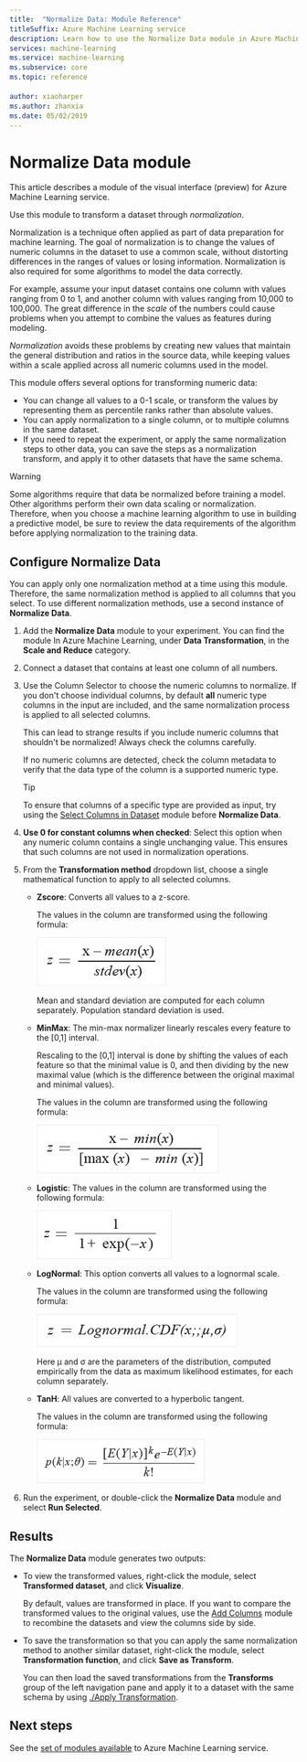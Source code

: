 ```yaml
---
title:  "Normalize Data: Module Reference"
titleSuffix: Azure Machine Learning service
description: Learn how to use the Normalize Data module in Azure Machine Learning service to transform a dataset through *normalization*..
services: machine-learning
ms.service: machine-learning
ms.subservice: core
ms.topic: reference

author: xiaoharper
ms.author: zhanxia
ms.date: 05/02/2019
---
```

# Normalize Data module

This article describes a module of the visual interface (preview) for Azure Machine Learning service.

Use this module to transform a dataset through *normalization*.

Normalization is a technique often applied as part of data preparation for machine learning. The goal of normalization is to change the values of numeric columns in the dataset to use a common scale, without distorting differences in the ranges of values or losing information. Normalization is also required for some algorithms to model the data correctly.

For example, assume your input dataset contains one column with values ranging from 0 to 1, and another column with values ranging from 10,000 to 100,000. The great difference in the *scale* of the numbers could cause problems when you attempt to combine the values as features during modeling.

*Normalization* avoids these problems by creating new values that maintain the general distribution and ratios in the source data, while keeping values within a scale applied across all numeric columns used in the model.

This module offers several options for transforming numeric data:

- You can change all values to a 0-1 scale, or transform the values by representing them as percentile ranks rather than absolute values.
- You can apply normalization to a single column, or to multiple columns in the same dataset.
- If you need to repeat the experiment, or apply the same normalization steps to other data, you can save the steps as a normalization transform, and apply it to other datasets that have the same schema.

> [!WARNING]
> Some algorithms require that data be normalized before training a model. Other algorithms perform their own data scaling or normalization. Therefore, when you choose a machine learning algorithm to use in building a predictive model, be sure to review the data requirements of the algorithm before applying normalization to the training data.

##  Configure Normalize Data

You can apply only one normalization method at a time using this module. Therefore, the same normalization method is applied to all columns that you select. To use different normalization methods, use a second instance of **Normalize Data**.

1. Add the **Normalize Data** module to your experiment. You can find the module In Azure Machine Learning, under **Data Transformation**, in the **Scale and Reduce** category.

2. Connect a dataset that contains at least one column of all numbers.

3. Use the Column Selector to choose the numeric columns to normalize. If you don't choose individual columns, by default **all** numeric type columns in the input are included, and the same normalization process is applied to all selected columns. 

    This can lead to strange results if you include numeric columns that shouldn't be normalized! Always check the columns carefully.

    If no numeric columns are detected, check the column metadata to verify that the data type of the column is a supported numeric type.

    > [!TIP]
    > To ensure that columns of a specific type are provided as input, try using the [Select Columns in Dataset](./select-columns-in-dataset.md) module before **Normalize Data**.

4. **Use 0 for constant columns when checked**:  Select this option when any numeric column contains a single unchanging value. This ensures that such columns are not used in normalization operations.

5. From the **Transformation method** dropdown list, choose a single mathematical function to apply to all selected columns. 
  
    - **Zscore**: Converts all values to a z-score.
    
      The values in the column are transformed using the following formula:  
  
      ![normalization using z&#45;scores](media/module/aml-normalization-z-score.png)
  
      Mean and standard deviation are computed for each column separately. Population standard deviation is used.
  
    - **MinMax**: The min-max normalizer linearly rescales every feature to the [0,1] interval.
    
      Rescaling to the [0,1] interval is done by shifting the values of each feature so that the minimal value is 0, and then dividing by the new maximal value (which is the difference between the original maximal and minimal values).
      
      The values in the column are transformed using the following formula:  
  
      ![normalization using the min&#45;max function](media/module/aml-normalization-minmax.png "AML_normalization-minmax")  
  
    - **Logistic**: The values in the column are transformed using the following formula:

      ![formula for normalization by logistic function](media/module/aml-normalization-logistic.png "AML_normalization-logistic")  
  
    - **LogNormal**: This option converts all values to a lognormal scale.
  
      The values in the column are transformed using the following formula:
  
      ![formula log&#45;normal distribution](media/module/aml-normalization-lognormal.png "AML_normalization-lognormal")
    
      Here μ and σ are the parameters of the distribution, computed empirically from the data as maximum likelihood estimates, for each column separately.  
  
    - **TanH**: All values are converted to a hyperbolic tangent.
    
      The values in the column are transformed using the following formula:
    
      ![normalization using the tanh function](media/module/aml-normalization-tanh.png "AML_normalization-tanh")

6. Run the experiment, or double-click the **Normalize Data** module and select **Run Selected**. 

## Results

The **Normalize Data** module generates two outputs:

- To view the transformed values, right-click the module, select **Transformed dataset**, and click **Visualize**.

    By default, values are transformed in place. If you want to compare the transformed values to the original values, use the [Add Columns](./add-columns.md) module to recombine the datasets and view the columns side by side.

- To save the transformation so that you can apply the same normalization method to another similar dataset, right-click the module, select **Transformation function**, and click **Save as Transform**.

    You can then load the saved transformations from the **Transforms** group of the left navigation pane and apply it to a dataset with the same schema by using [./Apply Transformation](apply-transformation.md).  


## Next steps

See the [set of modules available](module-reference.md) to Azure Machine Learning service. 